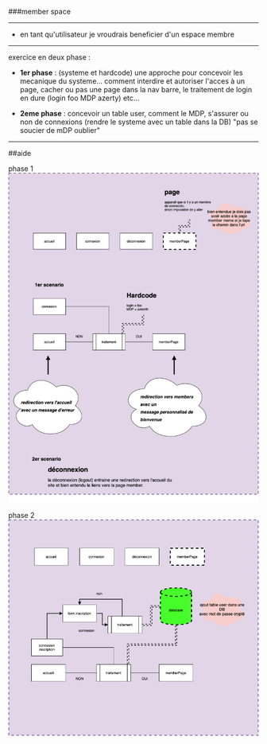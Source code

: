 ###member space 
*****

* en tant qu'utilisateur je vroudrais beneficier d'un espace membre

*****

exercice en deux phase :
* **1er phase** :
  (systeme et hardcode) une approche pour concevoir les mecanique du systeme... comment interdire et autoriser l'acces à un page, cacher ou pas une page dans la nav barre, le traitement de login en dure (login foo MDP azerty) etc...
  


* **2eme phase** :
   concevoir un table user, comment le MDP, s'assurer ou non de connexions (rendre le systeme avec un table dans la DB) "pas se soucier de mDP oublier"

****
##aide

phase 1
![imagephase1](userSpace.png)

phase 2 
![imagephase1](userSpacePhase2.png)